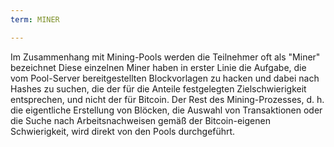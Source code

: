 ```yaml
---
term: MINER

---
```

Im Zusammenhang mit Mining-Pools werden die Teilnehmer oft als "Miner" bezeichnet Diese einzelnen Miner haben in erster Linie die Aufgabe, die vom Pool-Server bereitgestellten Blockvorlagen zu hacken und dabei nach Hashes zu suchen, die der für die Anteile festgelegten Zielschwierigkeit entsprechen, und nicht der für Bitcoin. Der Rest des Mining-Prozesses, d. h. die eigentliche Erstellung von Blöcken, die Auswahl von Transaktionen oder die Suche nach Arbeitsnachweisen gemäß der Bitcoin-eigenen Schwierigkeit, wird direkt von den Pools durchgeführt.